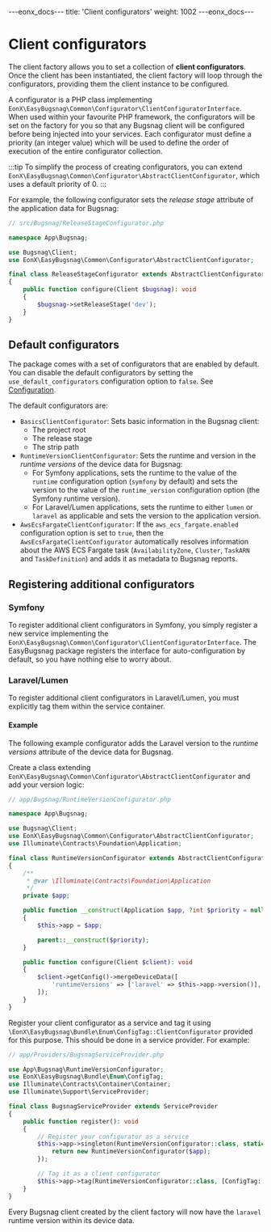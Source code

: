 ---eonx_docs---
title: 'Client configurators'
weight: 1002
---eonx_docs---

# Client configurators

The client factory allows you to set a collection of **client configurators**. Once the client has been instantiated,
the client factory will loop through the configurators, providing them the client instance to be configured.

A configurator is a PHP class implementing `EonX\EasyBugsnag\Common\Configurator\ClientConfiguratorInterface`. When used within
your favourite PHP framework, the configurators will be set on the factory for you so that any Bugsnag client will be
configured before being injected into your services. Each configurator must define a priority (an integer value) which
will be used to define the order of execution of the entire configurator collection.

:::tip
To simplify the process of creating configurators, you can extend
`EonX\EasyBugsnag\Common\Configurator\AbstractClientConfigurator`, which uses a default priority of 0.
:::

For example, the following configurator sets the *release stage* attribute of the application data for Bugsnag:

```php
// src/Bugsnag/ReleaseStageConfigurator.php

namespace App\Bugsnag;

use Bugsnag\Client;
use EonX\EasyBugsnag\Common\Configurator\AbstractClientConfigurator;

final class ReleaseStageConfigurator extends AbstractClientConfigurator
{
    public function configure(Client $bugsnag): void
    {
        $bugsnag->setReleaseStage('dev');
    }
}
```

## Default configurators

The package comes with a set of configurators that are enabled by default. You can disable the default configurators by
setting the `use_default_configurators` configuration option to `false`. See [Configuration](config.md).

The default configurators are:

- `BasicsClientConfigurator`: Sets basic information in the Bugsnag client:
    - The project root
    - The release stage
    - The strip path
- `RuntimeVersionClientConfigurator`: Sets the runtime and version in the *runtime versions* of the device data for Bugsnag:
    - For Symfony applications, sets the runtime to the value of the `runtime` configuration option (`symfony` by default)
      and sets the version to the value of the `runtime_version` configuration option (the Symfony runtime version).
    - For Laravel/Lumen applications, sets the runtime to either `lumen` or `laravel` as applicable and sets the version
      to the application version.
- `AwsEcsFargateClientConfigurator`: If the `aws_ecs_fargate.enabled` configuration option is set to `true`, then the
  `AwsEcsFargateClientConfigurator` automatically resolves information about the AWS ECS Fargate task (`AvailabilityZone`,
  `Cluster`, `TaskARN` and `TaskDefinition`) and adds it as metadata to Bugsnag reports.

## Registering additional configurators

### Symfony

To register additional client configurators in Symfony, you simply register a new service implementing the
`EonX\EasyBugsnag\Common\Configurator\ClientConfiguratorInterface`. The EasyBugsnag package registers the interface for
auto-configuration by default, so you have nothing else to worry about.

### Laravel/Lumen

To register additional client configurators in Laravel/Lumen, you must explicitly tag them within the service container.

#### Example

The following example configurator adds the Laravel version to the *runtime versions* attribute of the device data for
Bugsnag.

Create a class extending `EonX\EasyBugsnag\Common\Configurator\AbstractClientConfigurator` and add your version logic:

```php
// app/Bugsnag/RuntimeVersionConfigurator.php

namespace App\Bugsnag;

use Bugsnag\Client;
use EonX\EasyBugsnag\Common\Configurator\AbstractClientConfigurator;
use Illuminate\Contracts\Foundation\Application;

final class RuntimeVersionConfigurator extends AbstractClientConfigurator
{
    /**
     * @var \Illuminate\Contracts\Foundation\Application
     */
    private $app;

    public function __construct(Application $app, ?int $priority = null)
    {
        $this->app = $app;

        parent::__construct($priority);
    }

    public function configure(Client $client): void
    {
        $client->getConfig()->mergeDeviceData([
            'runtimeVersions' => ['laravel' => $this->app->version()],
        ]);
    }
}
```

Register your client configurator as a service and tag it using `\EonX\EasyBugsnag\Bundle\Enum\ConfigTag::ClientConfigurator` provided for this purpose.
This should be done in a service provider. For example:

```php
// app/Providers/BugsnagServiceProvider.php

use App\Bugsnag\RuntimeVersionConfigurator;
use EonX\EasyBugsnag\Bundle\Enum\ConfigTag;
use Illuminate\Contracts\Container\Container;
use Illuminate\Support\ServiceProvider;

final class BugsnagServiceProvider extends ServiceProvider
{
    public function register(): void
    {
        // Register your configurator as a service
        $this->app->singleton(RuntimeVersionConfigurator::class, static function (Container $app): RuntimeVersionConfigurator {
            return new RuntimeVersionConfigurator($app);
        });

        // Tag it as a client configurator
        $this->app->tag(RuntimeVersionConfigurator::class, [ConfigTag::ClientConfigurator->value]);
    }
}
```

Every Bugsnag client created by the client factory will now have the `laravel` runtime version within its device data.
